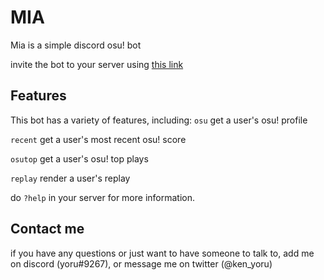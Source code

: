 # MIA

Mia is a simple discord osu! bot

invite the bot to your server using [this link](https://discord.com/api/oauth2/authorize?client_id=995999045157916763&permissions=1099646134598&scope=bot)

## Features

This bot has a variety of features, including:
`osu` get a user's osu! profile

`recent` get a user's most recent osu! score

`osutop` get a user's osu! top plays

`replay` render a user's replay

do `?help` in your server for more information.

## Contact me

if you have any questions or just want to have someone to talk to, add me on discord (yoru#9267), or message me on twitter (@ken_yoru)
